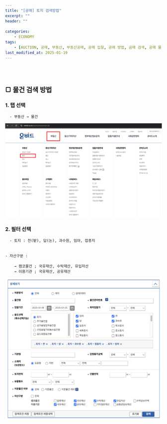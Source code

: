 ```yaml
---
title: "[공매] 토지 검색방법"
excerpt: ""
header: ""

categories:
    - ECONOMY
tags:
    - [AUCTION, 공매, 부동산, 부동산공매, 공매 입찰, 공매 방법, 곰매 검색, 공매 물건 추천, 토지 추천, 토지 물건 추천, 토지 공매, 토지 경매]
last_modified_at: 2025-01-19
---
```

<br><br>


## ▢ 물건 검색 방법



### 1. 탭 선택


      - 부동산 → 물건


![0](/upload/2025-01-19-공매_토지_검색방법.md/0.png)



### 2. 필터 선택


      - 토지 : 전(밭), 답(논), 과수원, 임야, 잡종지


	- 자산구분 : 

		→ 캠코물건 ; 국유재산, 수탁재산, 유입자산
		→ 이용기관 ; 국유재산, 공유재산


![1](/upload/2025-01-19-공매_토지_검색방법.md/1.png)

